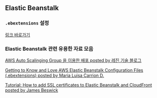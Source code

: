 ## Elastic Beanstalk

### `.ebextensions` 설정

[링크 바로가기](https://github.com/limdongjin/TIL/tree/master/aws/elasticbeanstalk/ebextensions)

### Elastic Beanstalk 관련 유용한 자료 모음

[AWS Auto Scalinging Group 을 이용한 배포 posted by 레진 기술 블로그](https://tech.lezhin.com/2017/08/10/deployment-with-auto-scaling-group)

[Getting to Know and Love AWS Elastic Beanstalk Configuration Files (.ebextensions) posted by Maria Luisa Carrion D.](https://medium.com/@marilu597/getting-to-know-and-love-aws-elastic-beanstalk-configuration-files-ebextensions-9a4502a26e3c)

[Tutorial: How to add SSL certificates to Elastic Beanstalk and CloudFront posted by James Beswick](https://medium.com/in-development/how-to-add-ssl-certificates-to-elastic-beanstalk-and-cloudfront-452f68591ca5)

